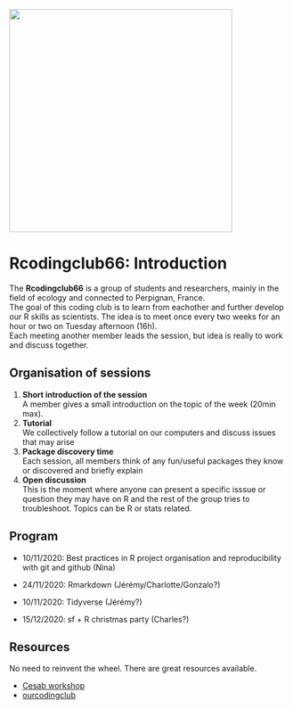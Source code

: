 <img src="https://github.com/allisonhorst/stats-illustrations/blob/master/rstats-artwork/rainbowr.gif" width="400">


# Rcodingclub66: Introduction

The **Rcodingclub66** is a group of students and researchers, mainly in the field of ecology and connected to Perpignan, France.     
The goal of this coding club is to learn from eachother and further develop our R skills as scientists.
The idea is to meet once every two weeks for an hour or two on Tuesday afternoon (16h).   
Each meeting another member leads the session, but idea is really to work and discuss together.

## Organisation of sessions

1) **Short introduction of the session**     
A member gives a small introduction on the topic of the week (20min max).    
2) **Tutorial**   
We collectively follow a tutorial on our computers and discuss issues that may arise    
3) **Package discovery time**   
Each session, all members think of any fun/useful packages they know or discovered and briefly explain
4) **Open discussion**    
This is the moment where anyone can present a specific isssue or question they may have on R and the rest of the group tries to troubleshoot. Topics can be R or stats related.     

## Program    

* 10/11/2020: Best practices in R project organisation and reproducibility with git and github (Nina)   

* 24/11/2020: Rmarkdown (Jérémy/Charlotte/Gonzalo?)

* 10/11/2020: Tidyverse (Jérémy?)         

* 15/12/2020: sf + R christmas party (Charles?)
                

## Resources    
No need to reinvent the wheel. There are great resources available.   
* [Cesab workshop](https://frbcesab.github.io/datatoolbox/index.html#1)       
* [ourcodingclub](https://ourcodingclub.github.io/)